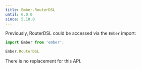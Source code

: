 ```yaml
---
title: Ember.RouterDSL
until: 6.0.0
since: 5.10.0
---
```



Previously, RouterDSL could be accessed via the `Ember` import:
```js
import Ember from 'ember';

Ember.RouterDSL
```

There is no replacement for this API.
